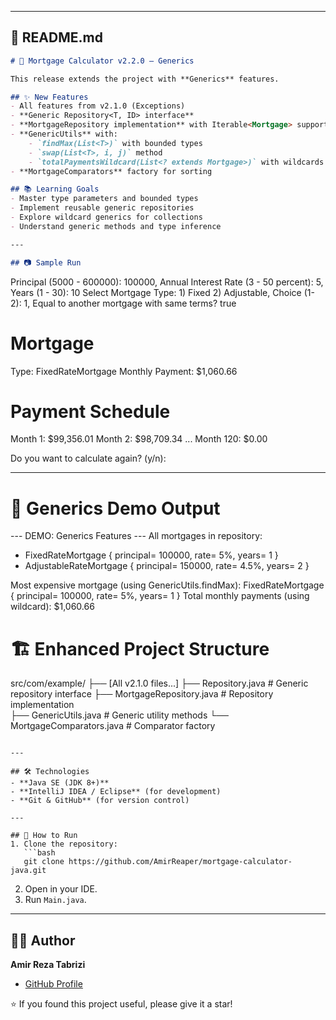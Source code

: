 
---

## 📘 README.md 

```markdown
# 🏦 Mortgage Calculator v2.2.0 – Generics

This release extends the project with **Generics** features.

## ✨ New Features
- All features from v2.1.0 (Exceptions)
- **Generic Repository<T, ID> interface**
- **MortgageRepository implementation** with Iterable<Mortgage> support
- **GenericUtils** with:
    - `findMax(List<T>)` with bounded types
    - `swap(List<T>, i, j)` method
    - `totalPaymentsWildcard(List<? extends Mortgage>)` with wildcards
- **MortgageComparators** factory for sorting

## 📚 Learning Goals
- Master type parameters and bounded types
- Implement reusable generic repositories
- Explore wildcard generics for collections
- Understand generic methods and type inference

---

## 📷 Sample Run

```

Principal (5000 - 600000): 100000,
Annual Interest Rate (3 - 50 percent): 5,
Years (1 - 30): 10
Select Mortgage Type: 1) Fixed  2) Adjustable,
Choice (1-2): 1,
Equal to another mortgage with same terms? true

# Mortgage

Type: FixedRateMortgage
Monthly Payment: \$1,060.66

# Payment Schedule

Month   1:     \$99,356.01
Month   2:     \$98,709.34
...
Month 120:     \$0.00

Do you want to calculate again? (y/n):

---

# 🔬 Generics Demo Output

--- DEMO: Generics Features ---
All mortgages in repository:
- FixedRateMortgage { principal= 100000, rate= 5%, years= 1 }
- AdjustableRateMortgage { principal= 150000, rate= 4.5%, years= 2 }

Most expensive mortgage (using GenericUtils.findMax): 
FixedRateMortgage { principal= 100000, rate= 5%, years= 1 }
Total monthly payments (using wildcard): $1,060.66

# 🏗️ Enhanced Project Structure

src/com/example/
├── [All v2.1.0 files...]
├── Repository.java           # Generic repository interface
├── MortgageRepository.java   # Repository implementation  
├── GenericUtils.java         # Generic utility methods
└── MortgageComparators.java  # Comparator factory

````

---

## 🛠️ Technologies
- **Java SE (JDK 8+)**  
- **IntelliJ IDEA / Eclipse** (for development)  
- **Git & GitHub** (for version control)

---

## 🚀 How to Run
1. Clone the repository:
   ```bash
   git clone https://github.com/AmirReaper/mortgage-calculator-java.git
````

2. Open in your IDE.
3. Run `Main.java`.

---

## 👨‍💻 Author

**Amir Reza Tabrizi**

* [GitHub Profile](https://github.com/AmirReaper)

⭐ If you found this project useful, please give it a star!
